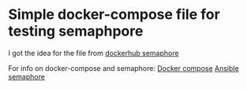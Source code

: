 Simple docker-compose file for testing semaphpore
==============================================

I got the idea for the file from [dockerhub semaphore](https://hub.docker.com/r/castawaylabs/semaphore/)

For info on docker-compose and semaphore: [Docker compose](https://docs.docker.com/compose/) [Ansible semaphore](https://github.com/ansible-semaphore/semaphore)
